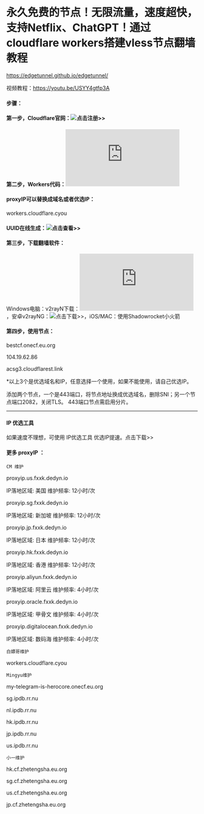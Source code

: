 # 永久免费的节点！无限流量，速度超快，支持Netflix、ChatGPT！通过cloudflare workers搭建vless节点翻墙教程

https://edgetunnel.github.io/edgetunnel/

视频教程：https://youtu.be/USYY4gtfp3A

#### 步骤：
#### 第一步，Cloudflare官网：![点击注册>>](https://dash.cloudflare.com/sign-up)

#### 第二步，Workers代码：![点击查看>>](https://raw.githubusercontent.com/zizifn/edgetunnel/main/src/worker-vless.js)

#### proxyIP可以替换成域名或者优选IP：
workers.cloudflare.cyou

#### UUID在线生成：![点击查看>>](https://1024tools.com/uuid/)

#### 第三步，下载翻墙软件：

Windows电脑：v2rayN下载：![点击下载>>](https://github.com/2dust/v2rayN/releases/download/6.45/zz_v2rayN-With-Core-SelfContained.7z)，安卓v2rayNG：![点击下载>>](https://github.com/2dust/v2rayNG/releases)，iOS/MAC：使用Shadowrocket小火箭

#### 第四步，使用节点：

bestcf.onecf.eu.org

104.19.62.86

acsg3.cloudflarest.link

*以上3个是优选域名和IP，任意选择一个使用，如果不能使用，请自己优选IP。

添加两个节点，一个是443端口，将节点地址换成优选域名，删除SNI；另一个节点端口2082，关闭TLS。
443端口节点需启用分片。

----

#### IP 优选工具
如果速度不理想，可使用 IP优选工具 优选IP提速。点击下载>>

#### 更多 proxyIP ：

`CM 维护`

proxyip.us.fxxk.dedyn.io

IP落地区域: 美国 维护频率: 12小时/次

proxyip.sg.fxxk.dedyn.io

IP落地区域: 新加坡 维护频率: 12小时/次

proxyip.jp.fxxk.dedyn.io

IP落地区域: 日本 维护频率: 12小时/次

proxyip.hk.fxxk.dedyn.io

IP落地区域: 香港 维护频率: 12小时/次

proxyip.aliyun.fxxk.dedyn.io

IP落地区域: 阿里云 维护频率: 4小时/次

proxyip.oracle.fxxk.dedyn.io

IP落地区域: 甲骨文 维护频率: 4小时/次

proxyip.digitalocean.fxxk.dedyn.io

IP落地区域: 数码海 维护频率: 4小时/次


`白嫖哥维护`

workers.cloudflare.cyou

`Mingyu维护`

my-telegram-is-herocore.onecf.eu.org

sg.ipdb.rr.nu

nl.ipdb.rr.nu

hk.ipdb.rr.nu

jp.ipdb.rr.nu

us.ipdb.rr.nu


`小一维护`

hk.cf.zhetengsha.eu.org

sg.cf.zhetengsha.eu.org

us.cf.zhetengsha.eu.org

jp.cf.zhetengsha.eu.org
